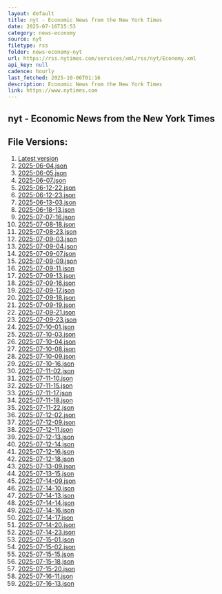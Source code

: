 ```yaml
---
layout: default
title: nyt - Economic News from the New York Times
date: 2025-07-16T15:53
category: news-economy
source: nyt
filetype: rss
folder: news-economy-nyt
url: https://rss.nytimes.com/services/xml/rss/nyt/Economy.xml
api_key: null
cadence: hourly
last_fetched: 2025-10-06T01:16
description: Economic News from the New York Times
link: https://www.nytimes.com
---
```


## nyt - Economic News from the New York Times

<div id="data-chart"></div>
<div id="data-table"></div>
<script>
document.addEventListener('DOMContentLoaded', function(){
  document.getElementById('data-table').textContent = 'This source isn't supported for tables yet.';
});
</script>

## File Versions:
1. [Latest version](./latest.json)
2. [2025-06-04.json](./2025-06-04.json)
3. [2025-06-05.json](./2025-06-05.json)
4. [2025-06-07.json](./2025-06-07.json)
5. [2025-06-12-22.json](./2025-06-12-22.json)
6. [2025-06-12-23.json](./2025-06-12-23.json)
7. [2025-06-13-03.json](./2025-06-13-03.json)
8. [2025-06-18-13.json](./2025-06-18-13.json)
9. [2025-07-07-16.json](./2025-07-07-16.json)
10. [2025-07-08-18.json](./2025-07-08-18.json)
11. [2025-07-08-23.json](./2025-07-08-23.json)
12. [2025-07-09-03.json](./2025-07-09-03.json)
13. [2025-07-09-04.json](./2025-07-09-04.json)
14. [2025-07-09-07.json](./2025-07-09-07.json)
15. [2025-07-09-09.json](./2025-07-09-09.json)
16. [2025-07-09-11.json](./2025-07-09-11.json)
17. [2025-07-09-13.json](./2025-07-09-13.json)
18. [2025-07-09-16.json](./2025-07-09-16.json)
19. [2025-07-09-17.json](./2025-07-09-17.json)
20. [2025-07-09-18.json](./2025-07-09-18.json)
21. [2025-07-09-19.json](./2025-07-09-19.json)
22. [2025-07-09-21.json](./2025-07-09-21.json)
23. [2025-07-09-23.json](./2025-07-09-23.json)
24. [2025-07-10-01.json](./2025-07-10-01.json)
25. [2025-07-10-03.json](./2025-07-10-03.json)
26. [2025-07-10-04.json](./2025-07-10-04.json)
27. [2025-07-10-08.json](./2025-07-10-08.json)
28. [2025-07-10-09.json](./2025-07-10-09.json)
29. [2025-07-10-16.json](./2025-07-10-16.json)
30. [2025-07-11-02.json](./2025-07-11-02.json)
31. [2025-07-11-10.json](./2025-07-11-10.json)
32. [2025-07-11-15.json](./2025-07-11-15.json)
33. [2025-07-11-17.json](./2025-07-11-17.json)
34. [2025-07-11-18.json](./2025-07-11-18.json)
35. [2025-07-11-22.json](./2025-07-11-22.json)
36. [2025-07-12-02.json](./2025-07-12-02.json)
37. [2025-07-12-09.json](./2025-07-12-09.json)
38. [2025-07-12-11.json](./2025-07-12-11.json)
39. [2025-07-12-13.json](./2025-07-12-13.json)
40. [2025-07-12-14.json](./2025-07-12-14.json)
41. [2025-07-12-16.json](./2025-07-12-16.json)
42. [2025-07-12-18.json](./2025-07-12-18.json)
43. [2025-07-13-09.json](./2025-07-13-09.json)
44. [2025-07-13-15.json](./2025-07-13-15.json)
45. [2025-07-14-09.json](./2025-07-14-09.json)
46. [2025-07-14-10.json](./2025-07-14-10.json)
47. [2025-07-14-13.json](./2025-07-14-13.json)
48. [2025-07-14-14.json](./2025-07-14-14.json)
49. [2025-07-14-16.json](./2025-07-14-16.json)
50. [2025-07-14-17.json](./2025-07-14-17.json)
51. [2025-07-14-20.json](./2025-07-14-20.json)
52. [2025-07-14-23.json](./2025-07-14-23.json)
53. [2025-07-15-01.json](./2025-07-15-01.json)
54. [2025-07-15-02.json](./2025-07-15-02.json)
55. [2025-07-15-15.json](./2025-07-15-15.json)
56. [2025-07-15-18.json](./2025-07-15-18.json)
57. [2025-07-15-20.json](./2025-07-15-20.json)
58. [2025-07-16-11.json](./2025-07-16-11.json)
59. [2025-07-16-13.json](./2025-07-16-13.json)
